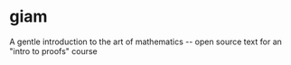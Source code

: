 giam
====

A gentle introduction to the art of mathematics -- open source text for an "intro to proofs" course
